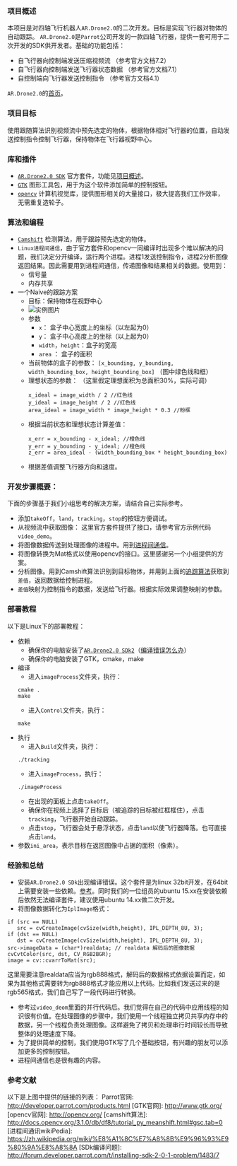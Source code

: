 ### <span id="jump">项目概述</span>
本项目是对四轴飞行机器人`AR.Drone2.0`的二次开发。目标是实现飞行器对物体的自动跟踪。
`AR.Drone2.0`是`Parrot`公司开发的一款四轴飞行器，提供一套可用于二次开发的SDK供开发者。基础的功能包括：
 - 自飞行器向控制端发送压缩视频流 （参考官方文档7.2）
 - 自飞行器向控制端发送飞行器状态数据 （参考官方文档7.1）
 - 自控制端向飞行器发送控制指令 （参考官方文档4.1）

`AR.Drone2.0`的[首页](http://www.parrot.com/zh/products/ardrone-2/)。

### 项目目标
使用跟随算法识别视频流中预先选定的物体，根据物体相对飞行器的位置，自动发送控制指令控制飞行器，保持物体在飞行器视野中心。

### 库和插件
- [`AR.Drone2.0 SDK`][1] 官方套件，功能见[项目概述](#jump)。
- [`GTK`][2] 图形工具包，用于为这个软件添加简单的控制按钮。
- [`opencv`][3] 计算机视觉库，提供图形相关的大量接口，极大提高我们工作效率，无需重复造轮子。

### 算法和编程
- [`Camshift`][4] 检测算法，用于跟踪预先选定的物体。
- `Linux进程间通信`，由于官方套件和opencv一同编译时出现多个难以解决的问题，我们决定分开编译，运行两个进程。进程1发送控制指令，进程2分析图像返回结果。因此需要用到进程间通信，传递图像和结果相关的数据。使用到：
  - 信号量
  - 内存共享
- 一个Naive的<span id="jump2">跟踪方案</span>
  - 目标：保持物体在视野中心
  - ![实例图片][5]
  - 参数
    - `x`： 盒子中心宽度上的坐标（以左起为0）
    - `y`： 盒子中心高度上的坐标（以上起为0）
    - `width`，`height`：盒子的宽高
    - `area` ： 盒子的面积
  - 当前物体的盒子的参数： 
    `[x_bounding, y_bounding, width_bounding_box, height_bounding_box]` （图中绿色线和框）
  - 理想状态的参数：
   （这里假定理想面积为总面积30%，实际可调）
    ```
    x_ideal = image_width / 2 //红色线
    y_ideal = image_height / 2 //红色线
    area_ideal = image_width * image_height * 0.3 //粉框
    ```
  - 根据当前状态和理想状态计算差值：
    ```
    x_err = x_bounding - x_ideal; //橙色线
    y_err = y_bounding - y_ideal; //橙色线
    z_err = area_ideal - (width_bounding_box * height_bounding_box)
    ```
  - 根据差值调整飞行器方向和速度。

### 开发步骤概要：
下面的步骤基于我们小组思考的解决方案，请结合自己实际参考。
- 添加`takeOff`，`land`，`tracking`，`stop`的按钮方便调试。
- 从视频流中获取图像：
    这里官方套件提供了接口，请参考官方示例代码`video_demo`。
- 将图像数据传送到处理图像的进程中。用到[进程间通信][6]。
- 将图像转换为Mat格式以使用opencv的接口。这里感谢另一个小组提供的方案。
- 分析图像。用到Camshift算法识别到目标物体，并用到上面的[追踪算法](#jump2)获取到`差值`，返回数据给控制进程。
- `差值`映射为控制指令的数据，发送给飞行器。根据实际效果调整映射的参数。

### 部署教程
以下是Linux下的部署教程：
- 依赖
  - 确保你的电脑安装了[`AR.Drone2.0 SDk2`][7]（[编译错误怎么办][8]）
  - 确保你的电脑安装了GTK，cmake，make
- 编译
  - 进入`imageProcess`文件夹，执行：
  ```
  cmake .
  make
  ```
  - 进入`Control`文件夹，执行：
  ```
  make
  ```
- 执行
  - 进入`Build`文件夹，执行：
  ```
  ./tracking
  ```
  - 进入`imageProcess`，执行：
  ```
  ./imageProcess
  ```
  - 在出现的面板上点击`takeOff`。
  - 确保你在视频上选择了目标后（被追踪的目标被红框框住），点击`tracking`，飞行器开始自动跟踪。
  - 点击`stop`，飞行器会处于悬浮状态，点击`land`以使飞行器降落。也可直接点击`land`。
- 参数`ini_area`，表示目标在返回图像中占据的面积（像素）。

### 经验和总结
- 安装`AR.Drone2.0 SDk`出现编译错误。这个套件是为linux 32bit开发，在64bit上需要安装一些依赖。[参考][9]。同时我们的一位组员的ubuntu 15.xx在安装依赖后依然无法编译套件，建议使用ubuntu 14.xx做二次开发。
- 将图像数据转化为`IplImage`格式：
```
if (src == NULL)
   src = cvCreateImage(cvSize(width,height), IPL_DEPTH_8U, 3);
if (dst == NULL)
   dst = cvCreateImage(cvSize(width,height), IPL_DEPTH_8U, 3);
src->imageData = (char*)realdata; // realdata 解码后的图像数据
cvCvtColor(src, dst, CV_RGB2BGR);
image = cv::cvarrToMat(src);
```
这里需要注意realdata应当为rgb888格式，解码后的数据格式依据设置而定，如果为其他格式需要转为rgb888格式才能应用以上代码。比如我们发送过来的是rgb565格式，我们自己写了一段代码进行转换。
- 参考过`video_deom`里面的并行代码后。我们觉得在自己的代码中应用线程的知识很有价值。在处理图像的步骤中，我们使用一个线程独立拷贝共享内存中的数据，另一个线程负责处理图像。这样避免了拷贝和处理串行时间较长而导致整体的处理速度下降。
- 为了提供简单的控制，我们使用GTK写了几个基础按钮，有兴趣的朋友可以添加更多的控制按钮。
- 进程间通信也是很有趣的内容。

### 参考文献
以下是上图中提供的链接的列表：
  Parrot官网: http://developer.parrot.com/products.html
  [GTK官网]: http://www.gtk.org/
  [opencv官网]: http://opencv.org/
  [camshift算法]: http://docs.opencv.org/3.1.0/db/df8/tutorial_py_meanshift.html#gsc.tab=0
  [进程间通讯wikiPedia]: https://zh.wikipedia.org/wiki/%E8%A1%8C%E7%A8%8B%E9%96%93%E9%80%9A%E8%A8%8A
  [SDk编译问题]: http://forum.developer.parrot.com/t/installing-sdk-2-0-1-problem/1483/7

  [1]: http://developer.parrot.com/products.html
  [2]: http://www.gtk.org/
  [3]: http://opencv.org/
  [4]: http://docs.opencv.org/3.1.0/db/df8/tutorial_py_meanshift.html#gsc.tab=0
  [5]: http://i.stack.imgur.com/4nmex.jpg "实例图片"
  [6]: https://zh.wikipedia.org/wiki/%E8%A1%8C%E7%A8%8B%E9%96%93%E9%80%9A%E8%A8%8A
  [7]: http://developer.parrot.com/products.html
  [8]: http://forum.developer.parrot.com/t/installing-sdk-2-0-1-problem/1483/7
  [9]: http://forum.developer.parrot.com/t/installing-sdk-2-0-1-problem/1483
